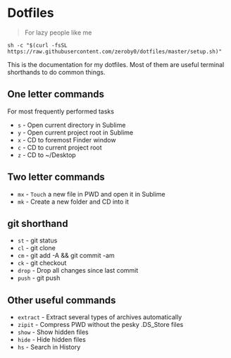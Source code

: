 # Dotfiles
> For lazy people like me

`sh -c "$(curl -fsSL https://raw.githubusercontent.com/zeroby0/dotfiles/master/setup.sh)"`


This is the documentation for my dotfiles. Most of them are useful terminal shorthands to do common things.

## One letter commands
For most frequently performed tasks
- `s` -  Open current directory in Sublime
- `y` - Open current project root in Sublime
- `x` - CD to foremost Finder window
- `c` - CD to current project root
- `z` - CD to ~/Desktop 


## Two letter commands
- `mx` - `Touch` a new file in PWD and open it in Sublime
- `mk` - Create a new folder and CD into it

## git shorthand
- `st` - git status
- `cl` - git clone
- `cm` - git add -A && git commit -am
- `ck` - git checkout
- `drop` - Drop all changes since last commit
- `push` - git push

## Other useful commands
- `extract` - Extract several types of archives automatically
- `zipit` - Compress PWD without the pesky .DS_Store files
- `show` - Show hidden files
- `hide` - Hide hidden files
- `hs` - Search in History


